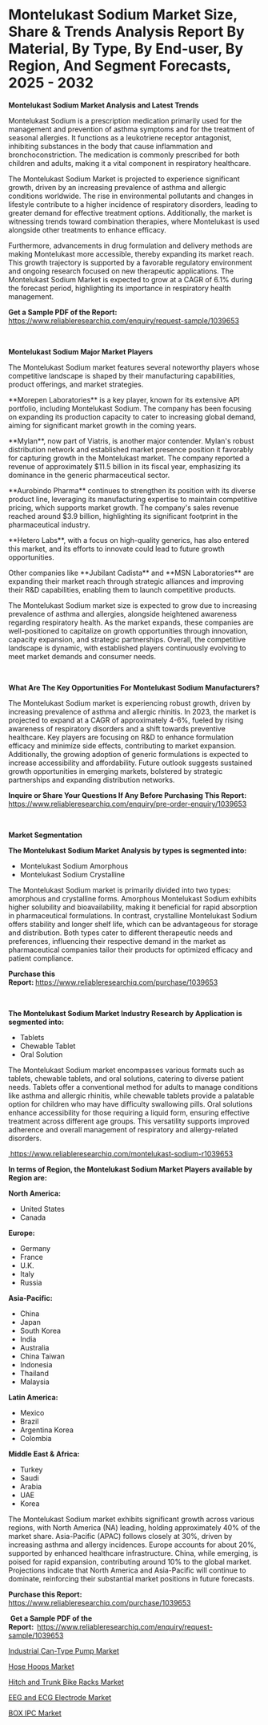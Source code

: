 <p><h1>Montelukast Sodium Market Size, Share & Trends Analysis Report By Material, By Type, By End-user, By Region, And Segment Forecasts, 2025 - 2032</h1></p><p><strong>Montelukast Sodium Market Analysis and Latest Trends</strong></p>
<p><p>Montelukast Sodium is a prescription medication primarily used for the management and prevention of asthma symptoms and for the treatment of seasonal allergies. It functions as a leukotriene receptor antagonist, inhibiting substances in the body that cause inflammation and bronchoconstriction. The medication is commonly prescribed for both children and adults, making it a vital component in respiratory healthcare.</p><p>The Montelukast Sodium Market is projected to experience significant growth, driven by an increasing prevalence of asthma and allergic conditions worldwide. The rise in environmental pollutants and changes in lifestyle contribute to a higher incidence of respiratory disorders, leading to greater demand for effective treatment options. Additionally, the market is witnessing trends toward combination therapies, where Montelukast is used alongside other treatments to enhance efficacy.</p><p>Furthermore, advancements in drug formulation and delivery methods are making Montelukast more accessible, thereby expanding its market reach. This growth trajectory is supported by a favorable regulatory environment and ongoing research focused on new therapeutic applications. The Montelukast Sodium Market is expected to grow at a CAGR of 6.1% during the forecast period, highlighting its importance in respiratory health management.</p></p>
<p><strong>Get a Sample PDF of the Report:&nbsp;</strong> <a href="https://www.reliableresearchiq.com/enquiry/request-sample/1039653?utm_campaign=2173&utm_medium=2&utm_source=Github&utm_content=ia&utm_term=30012025&utm_id=montelukast-sodium">https://www.reliableresearchiq.com/enquiry/request-sample/1039653</a></p>
<p>&nbsp;</p>
<p><strong>Montelukast Sodium Major Market Players</strong></p>
<p><p>The Montelukast Sodium market features several noteworthy players whose competitive landscape is shaped by their manufacturing capabilities, product offerings, and market strategies. </p><p>**Morepen Laboratories** is a key player, known for its extensive API portfolio, including Montelukast Sodium. The company has been focusing on expanding its production capacity to cater to increasing global demand, aiming for significant market growth in the coming years.</p><p>**Mylan**, now part of Viatris, is another major contender. Mylan's robust distribution network and established market presence position it favorably for capturing growth in the Montelukast market. The company reported a revenue of approximately $11.5 billion in its fiscal year, emphasizing its dominance in the generic pharmaceutical sector.</p><p>**Aurobindo Pharma** continues to strengthen its position with its diverse product line, leveraging its manufacturing expertise to maintain competitive pricing, which supports market growth. The company's sales revenue reached around $3.9 billion, highlighting its significant footprint in the pharmaceutical industry.</p><p>**Hetero Labs**, with a focus on high-quality generics, has also entered this market, and its efforts to innovate could lead to future growth opportunities. </p><p>Other companies like **Jubilant Cadista** and **MSN Laboratories** are expanding their market reach through strategic alliances and improving their R&D capabilities, enabling them to launch competitive products.</p><p>The Montelukast Sodium market size is expected to grow due to increasing prevalence of asthma and allergies, alongside heightened awareness regarding respiratory health. As the market expands, these companies are well-positioned to capitalize on growth opportunities through innovation, capacity expansion, and strategic partnerships. Overall, the competitive landscape is dynamic, with established players continuously evolving to meet market demands and consumer needs.</p></p>
<p>&nbsp;</p>
<p><strong>What Are The Key Opportunities For Montelukast Sodium Manufacturers?</strong></p>
<p><p>The Montelukast Sodium market is experiencing robust growth, driven by increasing prevalence of asthma and allergic rhinitis. In 2023, the market is projected to expand at a CAGR of approximately 4-6%, fueled by rising awareness of respiratory disorders and a shift towards preventive healthcare. Key players are focusing on R&D to enhance formulation efficacy and minimize side effects, contributing to market expansion. Additionally, the growing adoption of generic formulations is expected to increase accessibility and affordability. Future outlook suggests sustained growth opportunities in emerging markets, bolstered by strategic partnerships and expanding distribution networks.</p></p>
<p><strong>Inquire or Share Your Questions If Any Before Purchasing This Report:</strong> <a href="https://www.reliableresearchiq.com/enquiry/pre-order-enquiry/1039653?utm_campaign=2173&utm_medium=2&utm_source=Github&utm_content=ia&utm_term=30012025&utm_id=montelukast-sodium">https://www.reliableresearchiq.com/enquiry/pre-order-enquiry/1039653</a></p>
<p>&nbsp;</p>
<p><strong>Market Segmentation</strong></p>
<p><strong>The Montelukast Sodium Market Analysis by types is segmented into:</strong></p>
<p><ul><li>Montelukast Sodium Amorphous</li><li>Montelukast Sodium Crystalline</li></ul></p>
<p><p>The Montelukast Sodium market is primarily divided into two types: amorphous and crystalline forms. Amorphous Montelukast Sodium exhibits higher solubility and bioavailability, making it beneficial for rapid absorption in pharmaceutical formulations. In contrast, crystalline Montelukast Sodium offers stability and longer shelf life, which can be advantageous for storage and distribution. Both types cater to different therapeutic needs and preferences, influencing their respective demand in the market as pharmaceutical companies tailor their products for optimized efficacy and patient compliance.</p></p>
<p><strong>Purchase this Report:&nbsp;</strong><a href="https://www.reliableresearchiq.com/purchase/1039653?utm_campaign=2173&utm_medium=2&utm_source=Github&utm_content=ia&utm_term=30012025&utm_id=montelukast-sodium">https://www.reliableresearchiq.com/purchase/1039653</a></p>
<p>&nbsp;</p>
<p><strong>The Montelukast Sodium Market Industry Research by Application is segmented into:</strong></p>
<p><ul><li>Tablets</li><li>Chewable Tablet</li><li>Oral Solution</li></ul></p>
<p><p>The Montelukast Sodium market encompasses various formats such as tablets, chewable tablets, and oral solutions, catering to diverse patient needs. Tablets offer a conventional method for adults to manage conditions like asthma and allergic rhinitis, while chewable tablets provide a palatable option for children who may have difficulty swallowing pills. Oral solutions enhance accessibility for those requiring a liquid form, ensuring effective treatment across different age groups. This versatility supports improved adherence and overall management of respiratory and allergy-related disorders.</p></p>
<p><a href="https://www.reliableresearchiq.com/montelukast-sodium-r1039653?utm_campaign=2173&utm_medium=2&utm_source=Github&utm_content=ia&utm_term=30012025&utm_id=montelukast-sodium">&nbsp;https://www.reliableresearchiq.com/montelukast-sodium-r1039653</a></p>
<p><strong>In terms of Region, the Montelukast Sodium Market Players available by Region are:</strong></p>
<p>
    <p> <strong> North America: </strong>
        <ul>
            <li>United States</li>
            <li>Canada</li>
        </ul>
        </p> 
    <p> <strong> Europe: </strong>
        <ul>
            <li>Germany</li>
            <li>France</li>
            <li>U.K.</li>
            <li>Italy</li>
            <li>Russia</li>
        </ul>
        </p> 
    <p> <strong> Asia-Pacific: </strong>
        <ul>
            <li>China</li>
            <li>Japan</li>
            <li>South Korea</li>
            <li>India</li>
            <li>Australia</li>
            <li>China Taiwan</li>
            <li>Indonesia</li>
            <li>Thailand</li>
            <li>Malaysia</li>
        </ul>
        </p> 
    <p> <strong> Latin America: </strong>
        <ul>
            <li>Mexico</li>
            <li>Brazil</li>
            <li>Argentina Korea</li>
            <li>Colombia</li>
        </ul>
        </p> 
    <p> <strong> Middle East & Africa: </strong>
        <ul>
            <li>Turkey</li>
            <li>Saudi</li>
            <li>Arabia</li>
            <li>UAE</li>
            <li>Korea</li>
        </ul>
    </p>
    </p>
<p><p>The Montelukast Sodium market exhibits significant growth across various regions, with North America (NA) leading, holding approximately 40% of the market share. Asia-Pacific (APAC) follows closely at 30%, driven by increasing asthma and allergy incidences. Europe accounts for about 20%, supported by enhanced healthcare infrastructure. China, while emerging, is poised for rapid expansion, contributing around 10% to the global market. Projections indicate that North America and Asia-Pacific will continue to dominate, reinforcing their substantial market positions in future forecasts.</p></p>
<p><strong>Purchase this Report: </strong><a href="https://www.reliableresearchiq.com/purchase/1039653?utm_campaign=2173&utm_medium=2&utm_source=Github&utm_content=ia&utm_term=30012025&utm_id=montelukast-sodium">https://www.reliableresearchiq.com/purchase/1039653</a></p>
<p>&nbsp;<strong>Get a Sample PDF of the Report:&nbsp;&nbsp;</strong><a href="https://www.reliableresearchiq.com/enquiry/request-sample/1039653?utm_campaign=2173&utm_medium=2&utm_source=Github&utm_content=ia&utm_term=30012025&utm_id=montelukast-sodium">https://www.reliableresearchiq.com/enquiry/request-sample/1039653</a></p>
<p><strong></strong></p>
<p><p><a href="https://www.linkedin.com/pulse/industrial-can-type-pump-market-size-trends-77-growth-forecast-s8dpe?utm_campaign=2173&utm_medium=2&utm_source=Github&utm_content=ia&utm_term=30012025&utm_id=montelukast-sodium">Industrial Can-Type Pump Market</a></p><p><a href="https://github.com/elvutedipela/Market-Research-Report-List-1/blob/main/hose-hoops-market.md?utm_campaign=2173&utm_medium=2&utm_source=Github&utm_content=ia&utm_term=30012025&utm_id=montelukast-sodium">Hose Hoops Market</a></p><p><a href="https://www.linkedin.com/pulse/hitch-trunk-bike-racks-landscape-product-spectrum-market-r472e?utm_campaign=2173&utm_medium=2&utm_source=Github&utm_content=ia&utm_term=30012025&utm_id=montelukast-sodium">Hitch and Trunk Bike Racks Market</a></p><p><a href="https://www.linkedin.com/pulse/market-study-on77-cagr-forecast-from-2025-2032-offeringsignificant-uq0bc?utm_campaign=2173&utm_medium=2&utm_source=Github&utm_content=ia&utm_term=30012025&utm_id=montelukast-sodium">EEG and ECG Electrode Market</a></p><p><a href="https://github.com/nkbaroga/Market-Research-Report-List-1/blob/main/box-ipc-market.md?utm_campaign=2173&utm_medium=2&utm_source=Github&utm_content=ia&utm_term=30012025&utm_id=montelukast-sodium">BOX IPC Market</a></p></p>